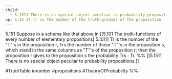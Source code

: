 ```yaml
---
child:
  - 5.1511 There is no special object peculiar to probability propositions.
up: 5.15 If Tr is the number of the truth-grounds of the proposition
---
```

5.151 Suppose in a schema like that above in [[5.101 The truth-functions of every number of elementary propositions| 5.101]]
Tr is the number of the "T"'s in the proposition r, Trs the number of those "T"'s in the proposition s, which stand in the same columns as "T"'s of the proposition r; then the proposition r gives to the proposition s the probability Trs : Tr.
%%
[[5.1511 There is no special object peculiar to probability propositions.]]

#TruthTable #number #propositions #TheoryOfProbability %%